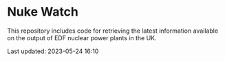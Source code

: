 # Nuke Watch

This repository includes code for retrieving the latest information available on the output of EDF nuclear power plants in the UK.

Last updated: 2023-05-24 16:10